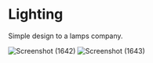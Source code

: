 # Lighting

Simple design to a lamps company.

![Screenshot (1642)](https://user-images.githubusercontent.com/62913154/128334324-f077f3f0-2e85-471f-8fb2-fa8a03ddbbc1.png)
![Screenshot (1643)](https://user-images.githubusercontent.com/62913154/128334332-4bf5ef76-82b9-4de9-9ee5-5abc9baba416.png)
